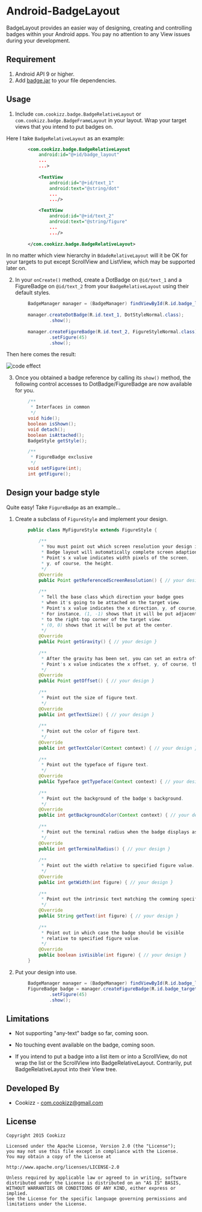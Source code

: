 # Android-BadgeLayout
BadgeLayout provides an easier way of designing, creating and controlling badges within your Android apps. You pay no attention to any View issues during your development.

## Requirement
  
  1. Android API 9 or higher.
  2. Add [badge.jar](https://github.com/Cookizz/Android-BadgeLayout/blob/master/release/badge.jar) to your file dependencies.
  
## Usage

  1. Include `com.cookizz.badge.BadgeRelativeLayout` or `com.cookizz.badge.BadgeFrameLayout` in your layout. Wrap your target views that you intend to put badges on.

  Here I take `BadgeRelativeLayout` as an example:

```xml
        <com.cookizz.badge.BadgeRelativeLayout
            android:id="@+id/badge_layout"
            ...
            ...>
            
            <TextView
                android:id="@+id/text_1"
                android:text="@string/dot"
                ...
                .../>

            <TextView
                android:id="@+id/text_2"
                android:text="@string/figure"
                ...
                .../>
                
        </com.cookizz.badge.BadgeRelativeLayout>
```

  In no matter which view hierarchy in `BdadeRelativeLayout` will it be OK for your targets to put except ScrollView and ListView, which may be supported later on.

  2. In your `onCreate()` method, create a DotBadge on `@id/text_1` and a FigureBadge on `@id/text_2` from your `BadgeRelativeLayout` using their default styles.

```java
        BadgeManager manager = (BadgeManager) findViewById(R.id.badge_layout);
        
        manager.createDotBadge(R.id.text_1, DotStyleNormal.class);
                .show();
        
        manager.createFigureBadge(R.id.text_2, FigureStyleNormal.class);
                .setFigure(45)
                .show();
```

  Then here comes the result: 
  
  ![code effect](https://github.com/Cookizz/Android-BadgeLayout/blob/master/badgedemo/src/main/res/raw/dotandfigure.png)
    
  3. Once you obtained a badge reference by calling its `show()` method, the following control accesses to DotBadge/FigureBadge are now available for you.

```java
        /**
         * Interfaces in common
         */
        void hide();
        boolean isShown();
        void detach();
        boolean isAttached();
        BadgeStyle getStyle();

        /**
         * FigureBadge exclusive
         */
        void setFigure(int);
        int getFigure();
```

## Design your badge style
  Quite easy! Take `FigureBadge` as an example...
  
  1. Create a subclass of `FigureStyle` and implement your design.
  
```java
        public class MyFigureStyle extends FigureStyle {
        
            /** 
             * You must point out which screen resolution your design is based on.
             * Badge layout will automatically complete screen adaption at runtime.
             * Point's x value indicates width pixels of the screen,
             * y, of course, the height.
             */
            @Override
            public Point getReferencedScreenResolution() { // your design }
        
            /**
             * Tell the base class which direction your badge goes
             * when it's going to be attached on the target view.
             * Point's x value indicates the x direction, y, of course, the y direction.
             * For instance, (1, -1) shows that it will be put adjacent
             * to the right-top corner of the target view.
             * (0, 0) shows that it will be put at the center.
             */
            @Override
            public Point getGravity() { // your design }
        
            /**
             * After the gravity has been set, you can set an extra offset the badge will go.
             * Point's x value indicates the x offset, y, of course, the y offset.
             */
            @Override
            public Point getOffset() { // your design }
            
            /**
             * Point out the size of figure text.
             */
            @Override
            public int getTextSize() { // your design }
        
            /**
             * Point out the color of figure text.
             */
            @Override
            public int getTextColor(Context context) { // your design }
        
            /**
             * Point out the typeface of figure text.
             */
            @Override
            public Typeface getTypeface(Context context) { // your design }
        
            /**
             * Point out the background of the badge's background.
             */
            @Override
            public int getBackgroundColor(Context context) { // your design }
        
            /**
             * Point out the terminal radius when the badge displays as a fully round rect.
             */
            @Override
            public int getTerminalRadius() { // your design }
        
            /**
             * Point out the width relative to specified figure value.
             */
            @Override
            public int getWidth(int figure) { // your design }
        
            /**
             * Point out the intrinsic text matching the comming specified figure value.
             */
            @Override
            public String getText(int figure) { // your design }
        
            /**
             * Point out in which case the badge should be visible
             * relative to specified figure value.
             */
            @Override
            public boolean isVisible(int figure) { // your design }
        }
```
    
  2. Put your design into use.

```java
        BadgeManager manager = (BadgeManager) findViewById(R.id.badge_layout);
        FigureBadge badge = manager.createFigureBadge(R.id.badge_target, MyFigureStyle.class)
                .setFigure(45)
                .show();
```

## Limitations
  
  * Not supporting "any-text" badge so far, coming soon.
  
  * No touching event available on the badge, coming soon.
  
  * If you intend to put a badge into a list item or into a ScrollView, do not wrap the list or the ScrollView into BadgeRelativeLayout. Contrarily, put BadgeRelativeLayout into their View tree.

## Developed By

  * Cookizz - <com.cookizz@gmail.com>

## License

    Copyright 2015 Cookizz

    Licensed under the Apache License, Version 2.0 (the "License");
    you may not use this file except in compliance with the License.
    You may obtain a copy of the License at

    http://www.apache.org/licenses/LICENSE-2.0

    Unless required by applicable law or agreed to in writing, software
    distributed under the License is distributed on an "AS IS" BASIS,
    WITHOUT WARRANTIES OR CONDITIONS OF ANY KIND, either express or implied.
    See the License for the specific language governing permissions and
    limitations under the License.
